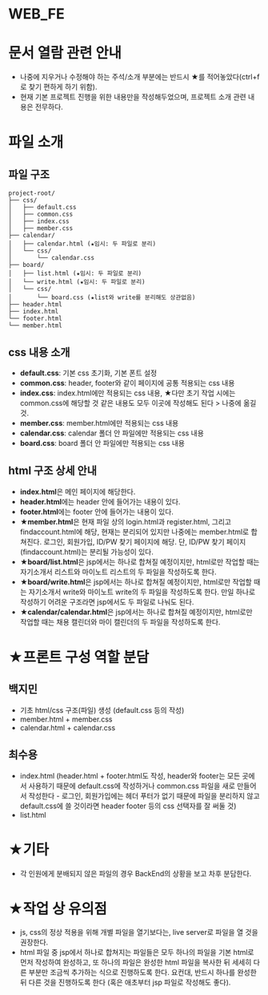 # WEB_FE

# 문서 열람 관련 안내
- 나중에 지우거나 수정해야 하는 주석/소개 부분에는 반드시 ★를 적어놓았다(ctrl+f로 찾기 편하게 하기 위함).
- 현재 기본 프로젝트 진행을 위한 내용만을 작성해두었으며, 프로젝트 소개 관련 내용은 전무하다.

# 파일 소개
## 파일 구조
```
project-root/
├── css/
│   ├── default.css
│   ├── common.css
│   ├── index.css
│   ├── member.css
├── calendar/
│   ├── calendar.html (★임시: 두 파일로 분리)
│   └── css/
│       └── calendar.css
├── board/
│   ├── list.html (★임시: 두 파일로 분리)
│   └── write.html (★임시: 두 파일로 분리)
│   └── css/
│       └── board.css (★list와 write를 분리해도 상관없음)
├── header.html
├── index.html
└── footer.html
└── member.html
```

## css 내용 소개
- **default.css**: 기본 css 초기화, 기본 폰트 설정
- **common.css**: header, footer와 같이 페이지에 공통 적용되는 css 내용
- **index.css**: index.html에만 적용되는 css 내용, ★다만 초기 작업 시에는 common.css에 해당할 것 같은 내용도 모두 이곳에 작성해도 된다 > 나중에 옮길 것.
- **member.css**: member.html에만 적용되는 css 내용
- **calendar.css**: calendar 폴더 안 파일에만 적용되는 css 내용
- **board.css**: board 폴더 안 파일에만 적용되는 css 내용

## html 구조 상세 안내
- **index.html**은 메인 페이지에 해당한다.
- **header.html**에는 header 안에 들어가는 내용이 있다.
- **footer.html**에는 footer 안에 들어가는 내용이 있다.
- ★**member.html**은 현재 파일 상의 login.html과 register.html, 그리고 findaccount.html에 해당, 현재는 분리되어 있지만 나중에는 member.html로 합쳐진다. 로그인, 회원가입, ID/PW 찾기 페이지에 해당. 단, ID/PW 찾기 페이지(findaccount.html)는 분리될 가능성이 있다.
- ★**board/list.html**은 jsp에서는 하나로 합쳐질 예정이지만, html로만 작업할 때는 자기소개서 리스트와 마이노트 리스트의 두 파일을 작성하도록 한다.
- ★**board/write.html**은 jsp에서는 하나로 합쳐질 예정이지만, html로만 작업할 때는 자기소개서 write와 마이노트 write의 두 파일을 작성하도록 한다. 만일 하나로 작성하기 어려운 구조라면 jsp에서도 두 파일로 나눠도 된다.
- ★**calendar/calendar.html**은 jsp에서는 하나로 합쳐질 예정이지만, html로만 작업할 때는 채용 캘린더와 마이 캘린더의 두 파일을 작성하도록 한다.

# ★프론트 구성 역할 분담
## 백지민
- 기초 html/css 구조(파일) 생성 (default.css 등의 작성)
- member.html + member.css
- calendar.html + calendar.css

## 최수용
- index.html (header.html + footer.html도 작성, header와 footer는 모든 곳에서 사용하기 때문에 default.css에 작성하거나 common.css 파일을 새로 만들어서 작성한다 - 로그인, 회원가입에는 헤더 푸터가 없기 때문에 파일을 분리하지 않고 default.css에 쓸 것이라면 header footer 등의 css 선택자를 잘 써둘 것)
- list.html

# ★기타
- 각 인원에게 분배되지 않은 파일의 경우 BackEnd의 상황을 보고 차후 분담한다.

# ★작업 상 유의점
- js, css의 정상 적용을 위해 개별 파일을 열기보다는, live server로 파일을 열 것을 권장한다.
- html 파일 중 jsp에서 하나로 합쳐지는 파일들은 모두 하나의 파일을 기본 html로 먼저 작성하여 완성하고, 또 하나의 파일은 완성한 html 파일을 복사한 뒤 세세히 다른 부분만 조금씩 추가하는 식으로 진행하도록 한다. 요컨대, 반드시 하나를 완성한 뒤 다른 것을 진행하도록 한다 (혹은 애초부터 jsp 파일로 작성해도 좋다).
